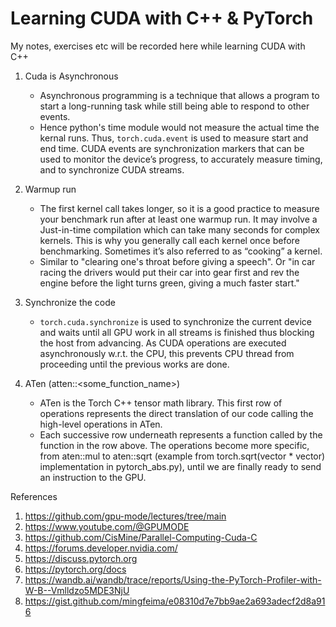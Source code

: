 # Learning CUDA with C++ & PyTorch
My notes, exercises etc will be recorded here while learning CUDA with C++

1. Cuda is Asynchronous
   * Asynchronous programming is a technique that allows a program to start a long-running task while still being able to respond to other events.
   * Hence python's time module would not measure the actual time the kernal runs. Thus, `torch.cuda.event` is used to measure start and end time. CUDA events are synchronization markers that can be used to monitor the device’s progress, to accurately measure timing, and to synchronize CUDA streams.

2. Warmup run
   * The first kernel call takes longer, so it is a good practice to measure your benchmark run after at least one warmup run. It may involve a Just-in-time compilation which can take many seconds for complex kernels. This is why you generally call each kernel once before benchmarking. Sometimes it’s also referred to as “cooking” a kernel.
   * Similar to "clearing one's throat before giving a speech". Or "in car racing the drivers would put their car into gear first and rev the engine before the light turns green, giving a much faster start."

3. Synchronize the code
   * `torch.cuda.synchronize` is used to synchronize the current device and waits until all GPU work in all streams is finished thus blocking the host from advancing. As CUDA operations are executed asynchronously w.r.t. the CPU, this prevents CPU thread from proceeding until the previous works are done.

4. ATen (atten::<some_function_name>)
    * ATen is the Torch C++ tensor math library. This first row of operations represents the direct translation of our code calling the high-level operations in ATen.
    * Each successive row underneath represents a function called by the function in the row above. The operations become more specific, from aten::mul to aten::sqrt (example from torch.sqrt(vector * vector) implementation in pytorch_abs.py), until we are finally ready to send an instruction to the GPU.
  

References
1. https://github.com/gpu-mode/lectures/tree/main
2. https://www.youtube.com/@GPUMODE
3. https://github.com/CisMine/Parallel-Computing-Cuda-C
4. https://forums.developer.nvidia.com/
5. https://discuss.pytorch.org
6. https://pytorch.org/docs
7. https://wandb.ai/wandb/trace/reports/Using-the-PyTorch-Profiler-with-W-B--Vmlldzo5MDE3NjU
8. https://gist.github.com/mingfeima/e08310d7e7bb9ae2a693adecf2d8a916
